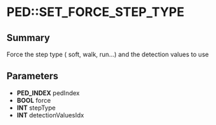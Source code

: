 # PED::SET_FORCE_STEP_TYPE

## Summary
Force the step type ( soft, walk, run...) and the detection values to use

## Parameters
* **PED_INDEX** pedIndex
* **BOOL** force
* **INT** stepType
* **INT** detectionValuesIdx